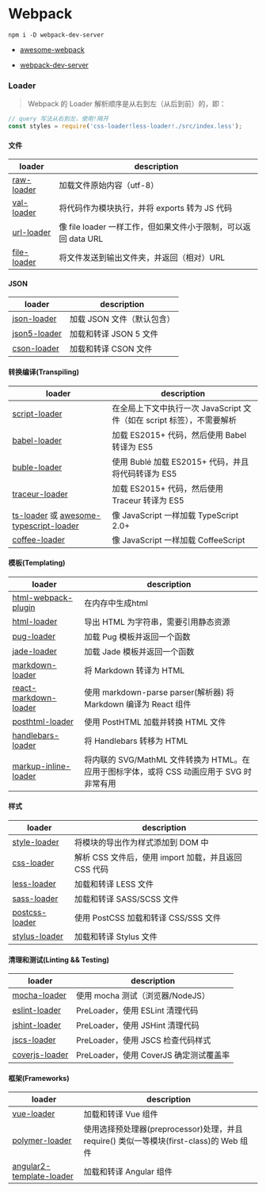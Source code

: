 # Webpack


```
npm i -D webpack-dev-server

```

- [awesome-webpack](https://github.com/webpack-contrib/awesome-webpack#loaders)

- [webpack-dev-server](https://www.npmjs.com/package/webpack-dev-server)

### Loader

> Webpack 的 Loader 解析顺序是从右到左（从后到前）的，即：

```js
// query 写法从右到左，使用!隔开
const styles = require('css-loader!less-loader!./src/index.less');
```

#### 文件

loader | description
---|---
[raw-loader](https://www.npmjs.com/package/raw-loader) | 加载文件原始内容（utf-8）
[val-loader](https://www.npmjs.com/package/val-loader) | 将代码作为模块执行，并将 exports 转为 JS 代码
[url-loader](https://www.npmjs.com/package/url-loader) | 像 file loader 一样工作，但如果文件小于限制，可以返回 data URL
[file-loader](https://www.npmjs.com/package/file-loader) | 将文件发送到输出文件夹，并返回（相对）URL

#### JSON

loader | description
---|---
[json-loader](https://www.npmjs.com/package/json-loader) | 加载 JSON 文件（默认包含）
[json5-loader](https://www.npmjs.com/package/json5-loader) | 加载和转译 JSON 5 文件
[cson-loader](https://www.npmjs.com/package/cson-loader) | 加载和转译 CSON 文件

#### 转换编译(Transpiling)

loader | description
---|---
[script-loader](https://www.npmjs.com/package/script-loader) | 在全局上下文中执行一次 JavaScript 文件（如在 script 标签），不需要解析
[babel-loader](https://www.npmjs.com/package/babel-loader) | 加载 ES2015+ 代码，然后使用 Babel 转译为 ES5
[buble-loader](https://www.npmjs.com/package/buble-loader) | 使用 Bublé 加载 ES2015+ 代码，并且将代码转译为 ES5
[traceur-loader](https://www.npmjs.com/package/traceur-loader) | 加载 ES2015+ 代码，然后使用 Traceur 转译为 ES5
[ts-loader](https://www.npmjs.com/package/ts-loader) 或 [awesome-typescript-loader](https://www.npmjs.com/package/awesome-typescript-loader) | 像 JavaScript 一样加载 TypeScript 2.0+
[coffee-loader](https://www.npmjs.com/package/coffee-loader) | 像 JavaScript 一样加载 CoffeeScript

#### 模板(Templating)

loader | description
---|---
[html-webpack-plugin](https://www.npmjs.com/package/html-webpack-plugin) | 在内存中生成html
[html-loader](https://www.npmjs.com/package/html-loader) | 导出 HTML 为字符串，需要引用静态资源
[pug-loader](https://www.npmjs.com/package/pug-loader) | 加载 Pug 模板并返回一个函数
[jade-loader](https://www.npmjs.com/package/jade-loader) | 加载 Jade 模板并返回一个函数
[markdown-loader](https://www.npmjs.com/package/markdown-loader) | 将 Markdown 转译为 HTML
[react-markdown-loader](https://www.npmjs.com/package/react-markdown-loader) | 使用 markdown-parse parser(解析器) 将 Markdown 编译为 React 组件
[posthtml-loader](https://www.npmjs.com/package/posthtml-loader) | 使用 PostHTML 加载并转换 HTML 文件
[handlebars-loader](https://www.npmjs.com/package/handlebars-loader) |将 Handlebars 转移为 HTML
[markup-inline-loader](https://www.npmjs.com/package/markup-inline-loader) | 将内联的 SVG/MathML 文件转换为 HTML。在应用于图标字体，或将 CSS 动画应用于 SVG 时非常有用

#### 样式

loader | description
---|---
[style-loader](https://www.npmjs.com/package/style-loader) | 将模块的导出作为样式添加到 DOM 中
[css-loader](https://www.npmjs.com/package/css-loader) | 解析 CSS 文件后，使用 import 加载，并且返回 CSS 代码
[less-loader](https://www.npmjs.com/package/less-loader) | 加载和转译 LESS 文件
[sass-loader](https://www.npmjs.com/package/sass-loader) | 加载和转译 SASS/SCSS 文件
[postcss-loader](https://www.npmjs.com/package/postcss-loader) | 使用 PostCSS 加载和转译 CSS/SSS 文件
[stylus-loader](https://www.npmjs.com/package/stylus-loader) | 加载和转译 Stylus 文件

#### 清理和测试(Linting && Testing)

loader | description
---|---
[mocha-loader](https://www.npmjs.com/package/mocha-loader) | 使用 mocha 测试（浏览器/NodeJS）
[eslint-loader](https://www.npmjs.com/package/eslint-loader) | PreLoader，使用 ESLint 清理代码
[jshint-loader](https://www.npmjs.com/package/jshint-loader) | PreLoader，使用 JSHint 清理代码
[jscs-loader](https://www.npmjs.com/package/jscs-loader) | PreLoader，使用 JSCS 检查代码样式
[coverjs-loader](https://www.npmjs.com/package/coverjs-loader) | PreLoader，使用 CoverJS 确定测试覆盖率

#### 框架(Frameworks)

loader | description
---|---
[vue-loader](https://www.npmjs.com/package/vue-loader) | 加载和转译 Vue 组件
[polymer-loader](https://www.npmjs.com/package/polymer-loader) | 使用选择预处理器(preprocessor)处理，并且 require() 类似一等模块(first-class)的 Web 组件
[angular2-template-loader](https://www.npmjs.com/package/angular2-template-loader) | 加载和转译 Angular 组件
